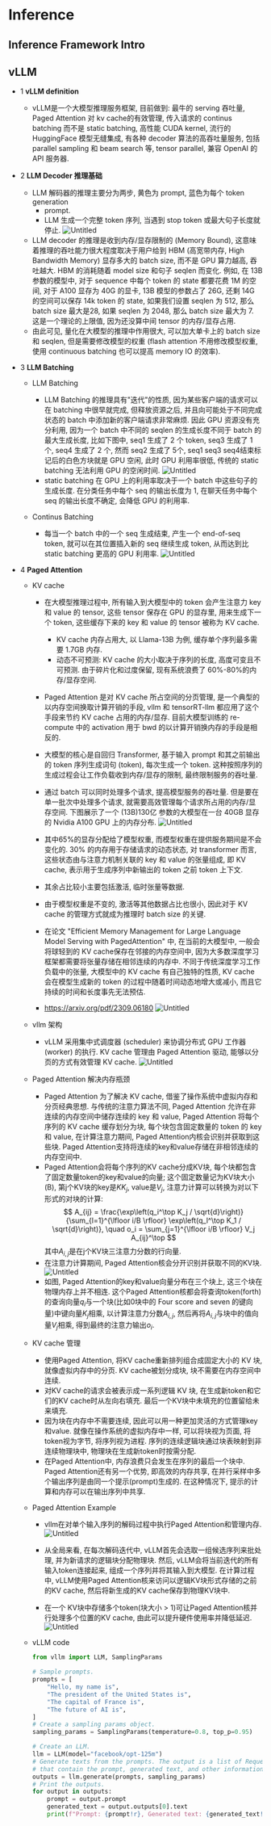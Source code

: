 # Inference

## Inference Framework Intro

## vLLM

- 1 **vLLM definition**
    - vLLM是一个大模型推理服务框架, 目前做到: 最牛的 serving 吞吐量, Paged Attention 对 kv cache的有效管理, 传入请求的 continus batching 而不是 static batching, 高性能 CUDA kernel, 流行的 HuggingFace 模型无缝集成, 有各种 decoder 算法的高吞吐量服务, 包括 parallel sampling 和 beam search 等, tensor parallel, 兼容 OpenAI 的 API 服务器.

- 2 **LLM Decoder 推理基础**
    - LLM 解码器的推理主要分为两步, 黄色为 prompt, 蓝色为每个 token generation
        - prompt.
        - LLM 生成一个完整 token 序列, 当遇到 stop token 或最大句子长度就停止.
        ![Untitled](Inference/vllm1.png)
    - LLM decoder 的推理是收到内存/显存限制的 (Memory Bound), 这意味着推理的吞吐能力很大程度取决于用户给到 HBM (高宽带内存, High Bandwidth Memory) 显存多大的 batch size, 而不是 GPU 算力越高, 吞吐越大. HBM 的消耗随着 model size 和句子 seqlen 而变化. 例如, 在 13B 参数的模型中, 对于 sequence 中每个 token 的 state 都要花费 1M 的空间, 对于 A100 显存为 40G 的显卡, 13B 模型的参数占了 26G, 还剩 14G 的空间可以保存 14k token 的 state, 如果我们设置 seqlen 为 512, 那么 batch size 最大是28, 如果 seqlen 为 2048, 那么 batch size 最大为 7. 这是一个理论的上限值, 因为还没算中间 tensor 的内存/显存占用.
    - 由此可见, 量化在大模型的推理中作用很大, 可以加大单卡上的 batch size 和 seqlen, 但是需要修改模型的权重 (flash attention 不用修改模型权重, 使用 continuous batching 也可以提高 memory IO 的效率).

- 3 **LLM Batching**
    - LLM Batching
        - LLM Batching 的推理具有"迭代"的性质, 因为某些客户端的请求可以在 batching 中很早就完成, 但释放资源之后, 并且向可能处于不同完成状态的 batch 中添加新的客户端请求非常麻烦. 因此 GPU 资源没有充分利用, 因为一个 batch 中不同的 seqlen 的生成长度不同于 batch 的最大生成长度, 比如下图中, seq1 生成了 2 个 token, seq3 生成了 1 个, seq4 生成了 2 个, 然而 seq2 生成了 5个, seq1 seq3 seq4结束标记后的白色方块就是 GPU 空闲, 此时 GPU 利用率很低, 传统的 static batching 无法利用 GPU 的空闲时间.
        ![Untitled](Inference/vllm2.png)
        - static batching 在 GPU 上的利用率取决于一个 batch 中这些句子的生成长度. 在分类任务中每个 seq 的输出长度为 1, 在聊天任务中每个 seq 的输出长度不确定, 会降低 GPU 的利用率.

    - Continus Batching
        - 每当一个 batch 中的一个 seq 生成结束, 产生一个 end-of-seq token, 就可以在其位置插入新的 seq 继续生成 token, 从而达到比 static batching 更高的 GPU 利用率.
        ![Untitled](Inference/vllm3.png)

- 4 **Paged Attention**
    - KV cache
        - 在大模型推理过程中, 所有输入到大模型中的 token 会产生注意力 key 和 value 的 tensor, 这些 tensor 保存在 GPU 的显存里, 用来生成下一个 token, 这些缓存下来的 key 和 value 的 tensor 被称为 KV cache.
            - KV cache 内存占用大, 以 Llama-13B 为例, 缓存单个序列最多需要 1.7GB 内存.
            - 动态不可预测: KV cache 的大小取决于序列的长度, 高度可变且不可预测. 由于碎片化和过度保留, 现有系统浪费了 60%-80%的内存/显存空间.
        - Paged Attention 是对 KV cache 所占空间的分页管理, 是一个典型的以内存空间换取计算开销的手段, vllm 和 tensorRT-llm 都应用了这个手段来节约 KV cache 占用的内存/显存. 目前大模型训练的 re-compute 中的 activation 用于 bwd 的以计算开销换内存的手段是相反的.

        - 大模型的核心是自回归 Transformer, 基于输入 prompt 和其之前输出的 token 序列生成词句 (token), 每次生成一个 token. 这种按照序列的生成过程会让工作负载收到内存/显存的限制, 最终限制服务的吞吐量.
        - 通过 batch 可以同时处理多个请求, 提高模型服务的吞吐量. 但是要在单一批次中处理多个请求, 就需要高效管理每个请求所占用的内存/显存空间. 下图展示了一个 (13B)130亿 参数的大模型在一台 40GB 显存的 Nvidia A100 GPU 上的内存分布.
        ![Untitled](Inference/vllm4.png)
        - 其中65%的显存分配给了模型权重, 而模型权重在提供服务期间是不会变化的. 30% 的内存用于存储请求的动态状态, 对 transformer 而言, 这些状态由与注意力机制关联的 key 和 value 的张量组成, 即 KV cache, 表示用于生成序列中新输出的 token 之前 token 上下文.
        - 其余占比较小主要包括激活, 临时张量等数据.

        - 由于模型权重是不变的, 激活等其他数据占比也很小, 因此对于 KV cache 的管理方式就成为推理时 batch size 的关键.
        - 在论文 "Efficient Memory Management for Large Language Model Serving with PagedAttention" 中, 在当前的大模型中, 一般会将球轻到的 KV cache保存在邻接的内存空间中, 因为大多数深度学习框架都需要将张量存储在相邻连续的内存中. 不同于传统深度学习工作负载中的张量, 大模型中的 KV cache 有自己独特的性质, KV cache 会在模型生成新的 token 的过程中随着时间动态地增大或减小, 而且它持续的时间和长度事先无法预估.
        - https://arxiv.org/pdf/2309.06180
        ![Untitled](Inference/vllm5.png)
    
    - vllm 架构
        - vLLM 采用集中式调度器 (scheduler) 来协调分布式 GPU 工作器 (worker) 的执行. KV cache 管理由 Paged Attention 驱动, 能够以分页的方式有效管理 KV cache.
        ![Untitled](Inference/vllm6.png)
    
    - Paged Attention 解决内存瓶颈
        - Paged Attention 为了解决 KV cache, 借鉴了操作系统中虚拟内存和分页经典思想. 与传统的注意力算法不同, Paged Attention 允许在非连续的内存空间中储存连续的 key 和 value, Paged Attention 将每个序列的 KV cache 缓存划分为块, 每个块包含固定数量的 token 的 key 和 value, 在计算注意力期间, Paged Attention内核会识别并获取到这些块. Paged Attention支持将连续的key和value存储在非相邻连续的内存空间中.
        - Paged Attention会将每个序列的KV cache分成KV块, 每个块都包含了固定数量token的key和value的向量; 这个固定数量记为KV块大小(B), 第j个KV块的key是$K
        K_j$, value是$V_j$, 注意力计算可以转换为对以下形式的对块的计算:
            $$
            A_{ij} = \frac{\exp\left(q_i^\top K_j / \sqrt{d}\right)}{\sum_{l=1}^{\lfloor i/B \rfloor} \exp\left(q_l^\top K_1 / \sqrt{d}\right)}, \quad o_i = \sum_{j=1}^{\lfloor i/B \rfloor} V_j A_{ij}^\top
            $$
        其中$A_{i,j}$是在j个KV块三注意力分数的行向量.
        - 在注意力计算期间, Paged Attention核会分开识别并获取不同的KV块.
        ![Untitled](Inference/vllm7.gif)
        - 如图, Paged Attention的key和value向量分布在三个块上, 这三个块在物理内存上并不相连. 这个Paged Attention核都会将查询token(forth)的查询向量$q_i$与一个块(比如0块中的 Four score and seven 的键向量)中键向量$K_j$相乘, 以计算注意力分数$A_{i,j}$, 然后再将$A_{i,j}$与块中的值向量$V_j$相乘, 得到最终的注意力输出$o_i$.
    
    - KV cache 管理
        - 使用Paged Attention, 将KV cache重新排列组合成固定大小的 KV 块, 就像虚拟内存中的分页. KV cache被划分成块, 块不需要在内存空间中连续.
        - 对KV cache的请求会被表示成一系列逻辑 KV 块, 在生成新token和它们的KV cache时从左向右填充. 最后一个KV块中未填充的位置留给未来填充.
        - 因为块在内存中不需要连续, 因此可以用一种更加灵活的方式管理key和value. 就像在操作系统的虚拟内存中一样, 可以将块视为页面, 将token视为字节, 将序列视为进程. 序列的连续逻辑块通过块表映射到非连续物理块中, 物理块在生成新token时按需分配.
        - 在Paged Attention中, 内存浪费只会发生在序列的最后一个块中. Paged Attention还有另一个优势, 即高效的内存共享, 在并行采样中多个输出序列是由同一个提示(prompt)生成的. 在这种情况下, 提示的计算和内存可以在输出序列中共享.
    
    - Paged Attention Example
        - vllm在对单个输入序列的解码过程中执行Paged Attention和管理内存.
        ![Untitled](image/vllm8.png)
        - 从全局来看, 在每次解码迭代中, vLLM首先会选取一组候选序列来批处理, 并为新请求的逻辑块分配物理块. 然后, vLLM会将当前迭代的所有输入token连接起来, 组成一个序列并将其输入到大模型. 在计算过程中, vLLM使用Paged Attention核来访问以逻辑KV块形式存储的之前的KV cache, 然后将新生成的KV cache保存到物理KV块中.

        - 在一个 KV块中存储多个token(块大小 > 1)可让Paged Attention核并行处理多个位置的KV cache, 由此可以提升硬件使用率并降低延迟.
        ![Untitled](image/vllm9.png)


    - vLLM code
        ```python
        from vllm import LLM, SamplingParams

        # Sample prompts.
        prompts = [
            "Hello, my name is",
            "The president of the United States is",
            "The capital of France is",
            "The future of AI is",
        ]
        # Create a sampling params object.
        sampling_params = SamplingParams(temperature=0.8, top_p=0.95)

        # Create an LLM.
        llm = LLM(model="facebook/opt-125m")
        # Generate texts from the prompts. The output is a list of RequestOutput objects
        # that contain the prompt, generated text, and other information.
        outputs = llm.generate(prompts, sampling_params)
        # Print the outputs.
        for output in outputs:
            prompt = output.prompt
            generated_text = output.outputs[0].text
            print(f"Prompt: {prompt!r}, Generated text: {generated_text!r}")
        ```

